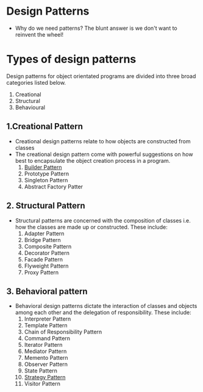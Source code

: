 # Design Patterns

- Why do we need patterns? The blunt answer is we don't want to
reinvent the wheel!

# Types of design patterns

Design patterns for object orientated programs are divided into three
broad categories listed below.

1. Creational
2. Structural
3. Behavioural

## 1.Creational Pattern

- Creational design patterns relate to how objects are constructed from
classes
- The creational design pattern come with powerful suggestions on how
best to encapsulate the object creation process in a program.
  1. [Builder Pattern](./creational/builder-pattern.md)
  2. Prototype Pattern
  3. Singleton Pattern
  4. Abstract Factory Patter

## 2. Structural Pattern

- Structural patterns are concerned with the composition of classes i.e. how
the classes are made up or constructed. These include:
  1. Adapter Pattern
  2. Bridge Pattern
  3. Composite Pattern
  4. Decorator Pattern
  5. Facade Pattern
  6. Flyweight Pattern
  7. Proxy Pattern

## 3. Behavioral pattern

- Behavioral design patterns dictate the interaction of classes and objects
among each other and the delegation of responsibility. These include:
  1. Interpreter Pattern
  2. Template Pattern
  3. Chain of Responsibility Pattern
  4. Command Pattern
  5. Iterator Pattern
  6. Mediator Pattern
  7. Memento Pattern
  8. Observer Pattern
  9. State Pattern
  10. [Strategy Pattern](behavioral/strategy-pattern.md)
  11. Visitor Pattern
